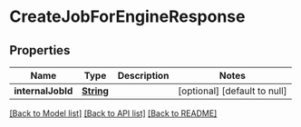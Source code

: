 # CreateJobForEngineResponse
## Properties

Name | Type | Description | Notes
------------ | ------------- | ------------- | -------------
**internalJobId** | [**String**](string.md) |  | [optional] [default to null]

[[Back to Model list]](../README.md#documentation-for-models) [[Back to API list]](../README.md#documentation-for-api-endpoints) [[Back to README]](../README.md)

